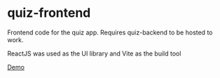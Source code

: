 # quiz-frontend

Frontend code for the quiz app. Requires quiz-backend to be hosted to work.

ReactJS was used as the UI library and Vite as the build tool

[Demo](https://quiz-frontend.ashyflower-3312f080.germanywestcentral.azurecontainerapps.io)
